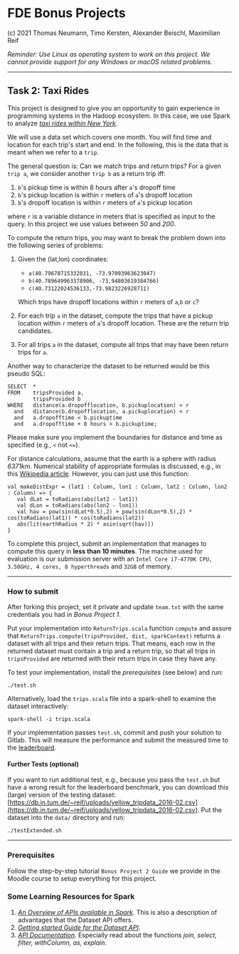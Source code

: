 # FDE Bonus Projects

(c) 2021 Thomas Neumann, Timo Kersten, Alexander Beischl, Maximilian Reif

*Reminder: Use Linux as operating system to work on this project. 
We cannot provide support for any Windows or macOS related problems.*

---
## Task 2: Taxi Rides

This project is designed to give you an opportunity to gain experience in programming systems in the Hadoop ecosystem. 
In this case, we use Spark to analyze [*taxi rides within New York*](https://www1.nyc.gov/site/tlc/about/tlc-trip-record-data.page).

We will use a data set which covers one month. 
You will find time and location for each trip's start and end. 
In the following, this is the data that is meant when we refer to a `trip`.

The general question is: Can we match trips and return trips? 
For a given `trip a`, we consider another `trip b` as a return trip iff:
1. `b`'s pickup time is within 8 hours after `a`'s dropoff time
2. `b`'s pickup location is within `r` meters of `a`'s dropoff location
3. `b`'s dropoff location is within `r` meters of `a`'s pickup location

where `r` is a variable distance in meters that is specified as input to the query. 
In this project we use values between *50* and *200*.

To compute the return trips, you may want to break the problem down into the following series of problems:
1. Given the (lat,lon) coordinates: 
   - `a(40.79670715332031, -73.97093963623047)`
   - `b(40.789649963378906, -73.94803619384766)`
   - `c(40.73122024536133,-73.9823226928711)`
   
   Which trips have dropoff locations within `r` meters of `a`,`b` or `c`?
2. For each trip `a` in the dataset, compute the trips that have a pickup location within `r` meters of `a`'s dropoff location. 
These are the return trip candidates.
3. For all trips `a` in the dataset, compute all trips that may have been return trips for `a`.


Another way to characterize the dataset to be returned would be this pseudo SQL:
``` 
SELECT  *
FROM    tripsProvided a,
        tripsProvided b
WHERE   distance(a.dropofflocation, b.pickuplocation) < r
  and   distance(b.dropofflocation, a.pickuplocation) < r
  and   a.dropofftime < b.pickuptime
  and   a.dropofftime + 8 hours > b.pickuptime;
```

Please make sure you implement the boundaries for distance and time as specified (e.g., `<` not `<=`).

For distance calculations, assume that the earth is a sphere with radius *6371km*.
Numerical stability of appropriate formulas is discussed, e.g., in this 
[Wikipedia article](https://en.wikipedia.org/wiki/Great-circle_distance).
However, you can just use this function:
```
val makeDistExpr = (lat1 : Column, lon1 : Column, lat2 : Column, lon2 : Column) => {
   val dLat = toRadians(abs(lat2 - lat1))
   val dLon = toRadians(abs(lon2 - lon1))
   val hav = pow(sin(dLat*0.5),2) + pow(sin(dLon*0.5),2) * cos(toRadians(lat1)) * cos(toRadians(lat2))
   abs(lit(earthRadius * 2) * asin(sqrt(hav)))
}
```

To complete this project, submit an implementation that manages to compute this query in **less than 10 minutes**.
The machine used for evaluation is our submission server with an `Intel Core i7-4770K CPU, 3.50GHz, 4 cores, 8 hyperthreads` 
and `32GB` of memory.

---
### How to submit

After forking this project, set it private and update `team.txt` with the same credentials you had in *Bonus Project 1*.

Put your implementation into `ReturnTrips.scala` function `compute` and assure that 
`ReturnTrips.compute(tripsProvided, dist, sparkContext)` returns a dataset with all trips and their return trips.
That means, each row in the returned dataset must contain a trip and a return trip, so that all trips in `tripsProvided`
are returned with their return trips in case they have any.

To test your implementation, install the *prerequisites* (see below) and run: 
```
./test.sh
```
Alternatively, load the `trips.scala` file into a spark-shell to examine the dataset interactively:

```
spark-shell -i trips.scala
```

If your implementation passes `test.sh`, commit and push your solution to Gitlab.
This will measure the performance and submit the measured time to the [leaderboard](http://contest.db.in.tum.de).

#### Further Tests (optional)

If you want to run additional test, e.g., because you pass the `test.sh` but have a wrong result for the leaderboard
benchmark, you can download this (large) version of the testing dataset:
[https://db.in.tum.de/~reif/uploads/yellow_tripdata_2016-02.csv](https://db.in.tum.de/~reif/uploads/yellow_tripdata_2016-02.csv).
Put the dataset into the `data/` directory and run:
```
./testExtended.sh
```

---
### Prerequisites

Follow the step-by-step tutorial `Bonus Project 2 Guide` we provide in the Moodle course to setup everything for this project.

### Some Learning Resources for Spark

1. [*An Overview of APIs available in Spark*](https://databricks.com/blog/2016/07/14/a-tale-of-three-apache-spark-apis-rdds-dataframes-and-datasets.html). This is also a description of advantages that the Dataset API offers.
2. [*Getting started Guide for the Dataset API*](https://spark.apache.org/docs/3.5.0/sql-programming-guide.html).
3. [*API Documentation*](https://spark.apache.org/docs/3.5.0/api/java/org/apache/spark/sql/Dataset.html). Especially read about the functions *join, select, filter, withColumn, as, explain*.
